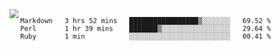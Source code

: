

<a href="https://github.com/anuraghazra/github-readme-stats">
  <img align="left" src="https://github-readme-stats.vercel.app/api?username=kfly8&count_private=true&show_icons=true&theme=calm" />
</a>


<!--START_SECTION:waka-->
```text
Markdown   3 hrs 52 mins   █████████████████▒░░░░░░░   69.52 % 
Perl       1 hr 39 mins    ███████▒░░░░░░░░░░░░░░░░░   29.64 % 
Ruby       1 min           ░░░░░░░░░░░░░░░░░░░░░░░░░   00.41 % 
```
<!--END_SECTION:waka-->
